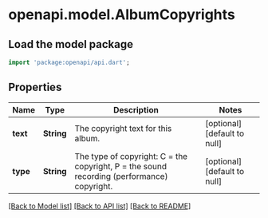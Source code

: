 # openapi.model.AlbumCopyrights

## Load the model package
```dart
import 'package:openapi/api.dart';
```

## Properties
Name | Type | Description | Notes
------------ | ------------- | ------------- | -------------
**text** | **String** | The copyright text for this album. | [optional] [default to null]
**type** | **String** | The type of copyright: C &#x3D; the copyright, P &#x3D; the sound recording (performance) copyright. | [optional] [default to null]

[[Back to Model list]](../README.md#documentation-for-models) [[Back to API list]](../README.md#documentation-for-api-endpoints) [[Back to README]](../README.md)


